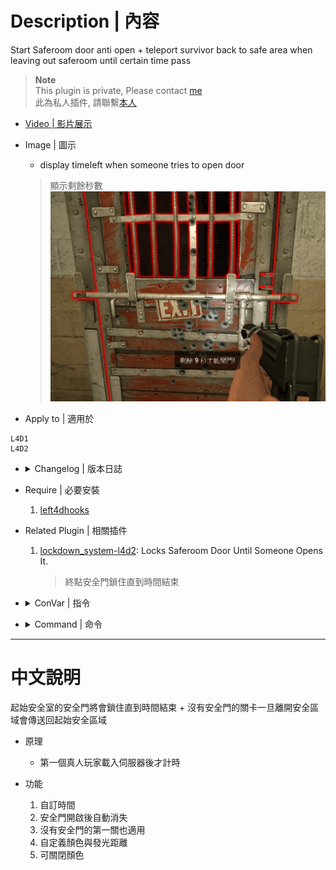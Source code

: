 # Description | 內容
Start Saferoom door anti open + teleport survivor back to safe area when leaving out saferoom until certain time pass

> __Note__ <br/>
This plugin is private, Please contact [me](https://github.com/fbef0102/Game-Private_Plugin#私人插件列表-private-plugins-list)<br/>
此為私人插件, 請聯繫[本人](https://github.com/fbef0102/Game-Private_Plugin#私人插件列表-private-plugins-list)

* [Video | 影片展示](https://youtu.be/4i7VQkWrEKg)

* Image | 圖示
	* display timeleft when someone tries to open door
	> 顯示剩餘秒數
	<br/>![antisaferoomdooropen_1](image/antisaferoomdooropen_1.jpg)

* Apply to | 適用於
```
L4D1
L4D2
```

* <details><summary>Changelog | 版本日誌</summary>

	* v2.3
</details>

* Require | 必要安裝
	1. [left4dhooks](https://forums.alliedmods.net/showthread.php?t=321696)

* Related Plugin | 相關插件
	1. [lockdown_system-l4d2](https://github.com/fbef0102/L4D1_2-Plugins/tree/master/lockdown_system-l4d2): Locks Saferoom Door Until Someone Opens It.
		> 終點安全門鎖住直到時間結束

* <details><summary>ConVar | 指令</summary>

	* cfg/sourcemod/antisaferoomdooropen.cfg
	```php
    // Allow player to leave safe area after this amount of time. (0=off) (useful if map doesn't have Start saferoom door)
    l4d_anti_left_start_area_time "41"

    // Enable anti saferoom door open plugin. [0-Disable,1-Enable]
    l4d_anti_saferoom_door_enable "1"

    // Enable anti saferoom door fade after open drop. [0-Disable,1-Enable]
    l4d_anti_saferoom_door_fade "1"

    // If 1, replace saferoom door with fake door after door open
    l4d_anti_saferoom_door_fake "1"

    // Set A Glow For The Saferoom Doors
    l4d_anti_saferoom_door_glow_enable "1"

    // Set The Glow Range For Saferoom Doors
    l4d_anti_saferoom_door_glow_range "500"

    // Set Saferoom Lock Glow Color, (0-255) Separated By Spaces.
    l4d_anti_saferoom_door_lock_glow_color "255 0 0"

    // saferoom door anti open by survivor after this amount of time.
    l4d_anti_saferoom_door_open "40"

    // If 1, Spawn player to safe area if player dies before door open
    l4d_anti_saferoom_door_open_spawn_player "0"

    // If 1, return player to safe area if player spawns or takes over bot before door open.
    l4d_anti_saferoom_door_return_player "0"

    // Set Saferoom Unlock Glow Color, (0-255) Separated By Spaces.
    l4d_anti_saferoom_door_unlock_glow_color "0 255 0"

    // saferoom door auto open after this amount of time, even if survivors are still inside the safe room. (0=off)
    l4d_anti_saferoom_force_start_time "60"

    // Turn on the plugin in these game modes. 0=All, 1=Coop, 2=Survival, 4=Versus, 8=Scavenge. Add numbers together.
    l4d_anti_saferoom_modes_tog "0"
	```
</details>

* <details><summary>Command | 命令</summary>
	None
</details>

- - - -
# 中文說明
起始安全室的安全門將會鎖住直到時間結束 + 沒有安全門的關卡一旦離開安全區域會傳送回起始安全區域

* 原理
	* 第一個真人玩家載入伺服器後才計時

* 功能
	1. 自訂時間
	2. 安全門開啟後自動消失
	3. 沒有安全門的第一關也適用
    4. 自定義顏色與發光距離
    5. 可關閉顏色
